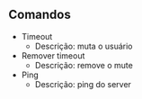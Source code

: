 ## Comandos

- Timeout
  - Descrição: muta o usuário
- Remover timeout
  - Descrição: remove o mute
- Ping
  - Descrição: ping do server
